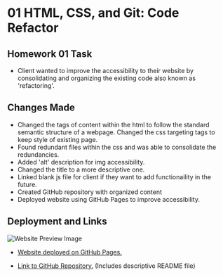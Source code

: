 # 01 HTML, CSS, and Git: Code Refactor

## Homework 01 Task

* Client wanted to improve the accessibility to their website by consolidating and organizing the existing code also known as 'refactoring'. 

## Changes Made

* Changed the tags of content within the html to follow the standard semantic structure of a webpage. Changed the css targeting tags to keep style of existing page. 
* Found redundant files within the css and was able to consolidate the redundancies. 
* Added 'alt' description for img accessibility.
* Changed the title to a more descriptive one.
* Linked blank js file for client if they want to add functionaility in the future.
* Created GitHub repository with organized content
* Deployed website using GitHub Pages to improve accessibility.

## Deployment and Links

![Website Preview Image](https://i.imgur.com/cMAQAau.jpeg)

* [Website deployed on GitHub Pages.](https://seanwsutter.github.io/semantic-html2/)

* [Link to GitHub Repository.](https://github.com/seanwsutter/semantic-html2) (Includes descriptive README file)



